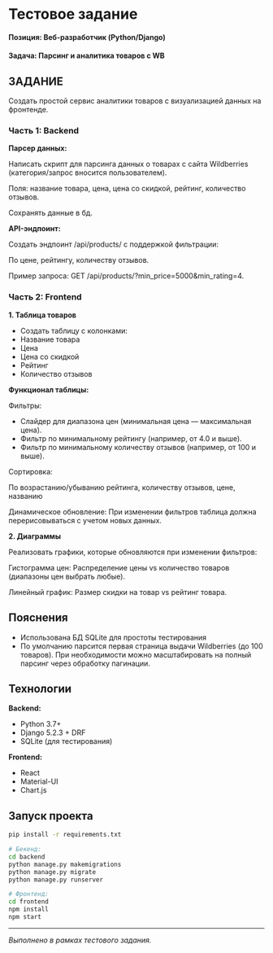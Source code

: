 # Тестовое задание
#### **Позиция:** Веб-разработчик (Python/Django)
#### **Задача:** Парсинг и аналитика товаров с WB

## ЗАДАНИЕ
Создать простой сервис аналитики товаров с визуализацией данных на фронтенде.

### Часть 1: Backend

**Парсер данных:**

Написать скрипт для парсинга данных о товарах с сайта Wildberries (категория/запрос вносится пользователем).

Поля: название товара, цена, цена со скидкой, рейтинг, количество отзывов.

Сохранять данные в бд.

**API-эндпоинт:**

Создать эндпоинт /api/products/ с поддержкой фильтрации:

По цене, рейтингу, количеству отзывов.

Пример запроса: GET /api/products/?min_price=5000&min_rating=4.

### Часть 2: Frontend
**1. Таблица товаров**

- Создать таблицу с колонками:
- Название товара
- Цена
- Цена со скидкой
- Рейтинг
- Количество отзывов

**Функционал таблицы:**

Фильтры:
- Слайдер для диапазона цен (минимальная цена — максимальная цена).
- Фильтр по минимальному рейтингу (например, от 4.0 и выше).
- Фильтр по минимальному количеству отзывов (например, от 100 и выше).

Сортировка:

По возрастанию/убыванию рейтинга, количеству отзывов, цене, названию

Динамическое обновление: При изменении фильтров таблица должна перерисовываться с учетом новых данных.

**2. Диаграммы**

Реализовать графики, которые обновляются при изменении фильтров:

Гистограмма цен: Распределение цены vs количество товаров (диапазоны цен выбрать любые).

Линейный график: Размер скидки на товар vs рейтинг товара.

## Пояснения
- Использована БД SQLite для простоты тестирования
- По умолчанию парсится первая страница выдачи Wildberries (до 100 товаров). При необходимости можно масштабировать на полный парсинг через обработку пагинации.

## Технологии
**Backend:**
- Python 3.7+
- Django 5.2.3 + DRF
- SQLite (для тестирования)

**Frontend:**
- React
- Material-UI
- Chart.js

## Запуск проекта
```bash
pip install -r requirements.txt

# Бекенд:
cd backend
python manage.py makemigrations
python manage.py migrate
python manage.py runserver

# Фронтенд:
cd frontend
npm install
npm start
```

---

_Выполнено в рамках тестового задания._
